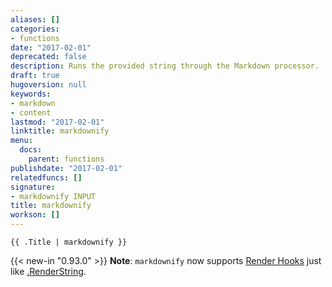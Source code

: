 ```yaml
---
aliases: []
categories:
- functions
date: "2017-02-01"
deprecated: false
description: Runs the provided string through the Markdown processor.
draft: true
hugoversion: null
keywords:
- markdown
- content
lastmod: "2017-02-01"
linktitle: markdownify
menu:
  docs:
    parent: functions
publishdate: "2017-02-01"
relatedfuncs: []
signature:
- markdownify INPUT
title: markdownify
workson: []
---
```



```
{{ .Title | markdownify }}
```

{{< new-in "0.93.0" >}} **Note**: `markdownify` now supports [Render Hooks][] just like [.RenderString](/functions/renderstring/).

[Render Hooks]: /templates/render-hooks/
